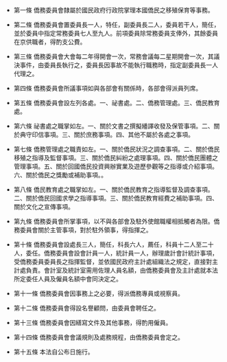 * 第一條 僑務委員會隸屬於國民政府行政院掌理本國僑民之移殖保育等事務。

* 第二條 僑務委員會置委員長一人，特任，副委員長二人，委員若干人，簡任，並於委員中指定常務委員七人至九人。前項委員除常務委員支俸外，其餘委員在京供職者，得酌支公費。

* 第三條 僑務委員會大會每二年得開會一次，常務會議每二星期開會一次，其議決事件，由委員長執行之，委員長因事故不能執行職務時，指定副委員長一人代理之。

* 第四條 僑務委員會所議事項如與各部會有關係時，各部會得派員列席。

* 第五條 僑務委員會設左列各處。一、祕書處。二、僑務管理處。三、僑民教育處。

* 第六條 祕書處之職掌如左。一、關於文書之撰擬繙譯收發及保管事項。二、關於典守印信事項。三、關於庶務事項。四、其他不屬於各處之事項。

* 第七條 僑務管理處之職責如左。一、關於僑民狀況之調查事項。二、關於僑民移殖之指導及監督事項。三、關於僑民糾紛之處理事項。四、關於僑民團體之管理事項。五、關於回國僑民投資興辦實業及遊歷參觀等之指導或介紹事項。六、關於僑民之獎勵或補助事項。。

* 第八條 僑民教育處之職掌如左。一、關於僑民教育之指導監督及調查事項。二、關於僑民回國求學之指導事項。三、關於僑民教育經費之補助事項。四、關於文化之宣傳事項。

* 第九條 僑務委員會所掌事項，以不與各部會及駐外使館職權相抵觸者為限。僑務委員會關於主管事項，對於駐外領事，得指揮之。

* 第十條 僑務委員會設處長三人，簡任，科長六人，薦任，科員十二人至二十人，委任。僑務委員會設會計員一人，統計員一人，辦理歲計會計統計事項，受僑務委員委員長之指揮監督，並依國民政府主計處組織法之規定，直接對主計處負責。會計室及統計室需用佐理人員名額，由僑務委員會及主計處就本法所定委任人員及僱員名額中會同決定之。

* 第十一條 僑務委員會因事務上之必要，得派僑務專員或視察員。

* 第十二條 僑務委員會得設名譽顧問，由委員會聘任之。

* 第十三條 僑務委員會因繕寫文件及其他事務，得酌用僱員。

* 第十四條 僑務委員會會議規則及處務規程，由僑務委員會定之。

* 第十五條 本法自公布日施行。

